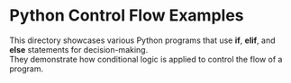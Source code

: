 # Python Control Flow Examples

This directory showcases various Python programs that use **if**, **elif**, and **else** statements for decision-making.  
They demonstrate how conditional logic is applied to control the flow of a program.
